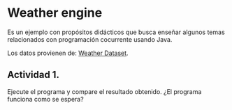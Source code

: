 # Weather engine
Es un ejemplo con propósitos didácticos que busca enseñar algunos temas relacionados con programación cocurrente usando Java.

Los datos provienen de: [Weather Dataset](https://www.kaggle.com/datasets/muthuj7/weather-dataset?resource=download).

## Actividad 1.
Ejecute el programa y compare el resultado obtenido. ¿El programa funciona como se espera?